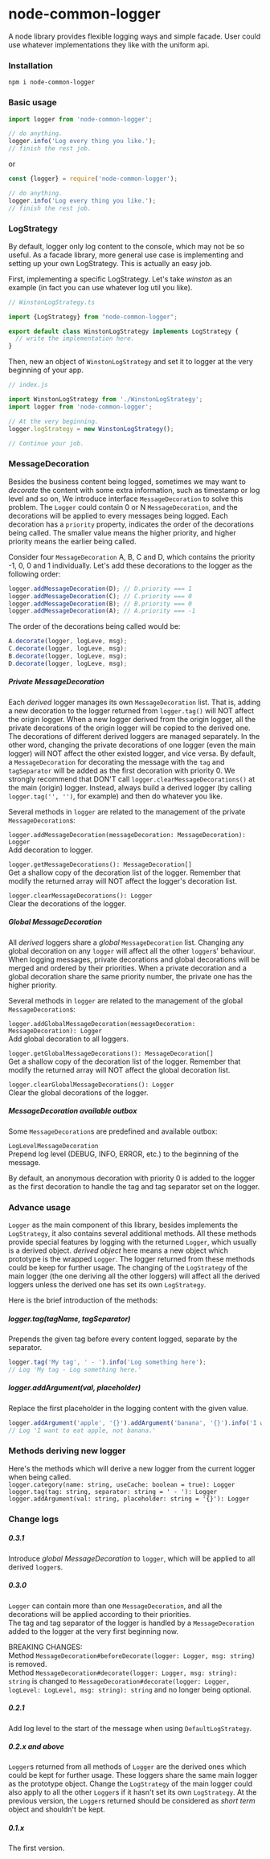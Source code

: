 # node-common-logger
A node library provides flexible logging ways and simple facade. User could use whatever implementations they like with the uniform api.

### Installation

`npm i node-common-logger`

### Basic usage

```typescript
import logger from 'node-common-logger';

// do anything.
logger.info('Log every thing you like.');
// finish the rest job.
```
or
```javascript
const {logger} = require('node-common-logger');

// do anything.
logger.info('Log every thing you like.');
// finish the rest job.
```

### LogStrategy

By default, logger only log content to the console, which may not be so useful. As a facade library, more general use case is implementing and setting up your own LogStrategy. This is actually an easy job.

First, implementing a specific LogStrategy. Let's take _winston_ as an example (in fact you can use whatever log util you like).
```typescript
// WinstonLogStrategy.ts

import {LogStrategy} from "node-common-logger";

export default class WinstonLogStrategy implements LogStrategy {
  // write the implementation here.
}
```

Then, new an object of `WinstonLogStrategy` and set it to logger at the very beginning of your app.
```typescript
// index.js

import WinstonLogStrategy from './WinstonLogStrategy';
import logger from 'node-common-logger';

// At the very beginning.
logger.logStrategy = new WinstonLogStrategy();

// Continue your job.
```

### MessageDecoration

Besides the business content being logged, sometimes we may want to _decorate_ the content with some extra information, such as timestamp or log level and so on,
We introduce interface `MessageDecoration` to solve this problem. The `Logger` could contain 0 or N `MessageDecoration`, and the decorations will be applied to every messages being logged.
Each decoration has a `priority` property, indicates the order of the decorations being called. The smaller value means the higher priority, and higher priority means the earlier being called.


Consider four `MessageDecoration` A, B, C and D, which contains the priority -1, 0, 0 and 1 individually. Let's add these decorations to the logger as the following order:
```javascript
logger.addMessageDecoration(D); // D.priority === 1
logger.addMessageDecoration(C); // C.priority === 0
logger.addMessageDecoration(B); // B.priority === 0
logger.addMessageDecoration(A); // A.priority === -1
```
The order of the decorations being called would be:
```javascript
A.decorate(logger, logLeve, msg);
C.decorate(logger, logLeve, msg);
B.decorate(logger, logLeve, msg);
D.decorate(logger, logLeve, msg);
```

##### Private MessageDecoration

Each _derived_ logger manages its own `MessageDecoration` list. That is, adding a new decoration to the logger returned from `logger.tag()` will NOT affect the origin logger.
When a new logger derived from the origin logger, all the private decorations of the origin logger will be copied to the derived one. The decorations of different derived loggers are managed separately.
In the other word, changing the private decorations of one logger (even the main logger) will NOT affect the other existed logger, and vice versa.
By default, a `MessageDecoration` for decorating the message with the `tag` and `tagSeparator` will be added as the first decoration with priority 0. We strongly recommend that DON'T call `logger.clearMessageDecorations()` at the main (origin) logger.
Instead, always build a derived logger (by calling `logger.tag('', '')`, for example) and then do whatever you like.  

Several methods in `logger` are related to the management of the private `MessageDecoration`s:  

`logger.addMessageDecoration(messageDecoration: MessageDecoration): Logger`  
Add decoration to logger.  

`logger.getMessageDecorations(): MessageDecoration[]`  
Get a shallow copy of the decoration list of the logger. Remember that modify the returned array will NOT affect the logger's decoration list.  

`logger.clearMessageDecorations(): Logger`  
Clear the decorations of the logger.

##### Global MessageDecoration

All _derived_ loggers share a _global_ `MessageDecoration` list. Changing any global decoration on any `logger` will affect all the other `logger`s' behaviour. 
When logging messages, private decorations and global decorations will be merged and ordered by their priorities. When a private decoration and a global decoration share the same priority number, the private one has the higher priority.

Several methods in `logger` are related to the management of the global `MessageDecoration`s:

`logger.addGlobalMessageDecoration(messageDecoration: MessageDecoration): Logger`  
Add global decoration to all loggers.

`logger.getGlobalMessageDecorations(): MessageDecoration[]`  
Get a shallow copy of the decoration list of the logger. Remember that modify the returned array will NOT affect the global decoration list.

`logger.clearGlobalMessageDecorations(): Logger`  
Clear the global decorations of the logger.

##### MessageDecoration available outbox
Some `MessageDecoration`s are predefined and available outbox:  

`LogLevelMessageDecoration`  
Prepend log level (DEBUG, INFO, ERROR, etc.) to the beginning of the message.  

By default, an anonymous decoration with priority 0 is added to the logger as the first decoration to handle the tag and tag separator set on the logger.

### Advance usage

`Logger` as the main component of this library, besides implements the `LogStrategy`, it also contains several additional methods. 
All these methods provide special features by logging with the returned `Logger`, which usually is a derived object. _derived object_ here means a new object which prototype is the wrapped `Logger`.
The logger returned from these methods could be keep for further usage. 
The changing of the `LogStrategy` of the main logger (the one deriving all the other loggers) will affect all the derived loggers unless the derived one has set its own `LogStrategy`.

Here is the brief introduction of the methods:

##### logger.tag(tagName, tagSeparator)
Prepends the given tag before every content logged, separate by the separator.
```javascript
logger.tag('My tag', ' - ').info('Log something here');
// Log 'My tag - Log something here.'
```

##### logger.addArgument(val, placeholder)
Replace the first placeholder in the logging content with the given value.
```javascript
logger.addArgument('apple', '{}').addArgument('banana', '{}').info('I want to eat {}, not {}.');
// Log 'I want to eat apple, not banana.'
```

### Methods deriving new logger
Here's the methods which will derive a new logger from the current logger when being called.  
`logger.category(name: string, useCache: boolean = true): Logger`  
`logger.tag(tag: string, separator: string = ' - '): Logger`  
`logger.addArgument(val: string, placeholder: string = '{}'): Logger`

### Change logs

##### 0.3.1
Introduce _global MessageDecoration_ to `logger`, which will be applied to all derived `logger`s.

##### 0.3.0
`Logger` can contain more than one `MessageDecoration`, and all the decorations will be applied according to their priorities.  
The tag and tag separator of the logger is handled by a `MessageDecoration` added to the logger at the very first beginning now.  

BREAKING CHANGES:  
Method `MessageDecoration#beforeDecorate(logger: Logger, msg: string)` is removed.  
Method `MessageDecoration#decorate(logger: Logger, msg: string): string` is changed to `MessageDecoration#decorate(logger: Logger, logLevel: LogLevel, msg: string): string` and no longer being optional.

##### 0.2.1
Add log level to the start of the message when using `DefaultLogStrategy`.

##### 0.2.x and above
`Logger`s returned from all methods of `Logger` are the derived ones which could be kept for further usage. 
These loggers share the same main logger as the prototype object. Change the `LogStrategy` of the main logger could also apply to all the other `Logger`s if it hasn't set its own `LogStrategy`.
At the previous version, the `Logger`s returned should be considered as _short term_ object and shouldn't be kept.

##### 0.1.x
The first version.